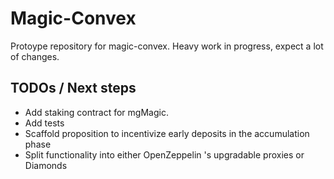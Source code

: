 # Magic-Convex

Protoype repository for magic-convex. Heavy work in progress, expect a lot of changes.

## TODOs / Next steps

- Add staking contract for mgMagic.
- Add tests
- Scaffold proposition to incentivize early deposits in the accumulation phase
- Split functionality into either OpenZeppelin 's upgradable proxies or Diamonds

